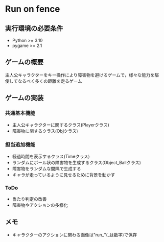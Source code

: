 # Run on fence

## 実行環境の必要条件
* Python >= 3.10
* pygame >= 2.1

## ゲームの概要
主人公キャラクターをキー操作により障害物を避けるゲームで，様々な能力を駆使してなるべく多くの距離を走るゲーム

## ゲームの実装
### 共通基本機能
* 主人公キャラクターに関するクラス(Playerクラス)
* 障害物に関するクラス(Objクラス)

### 担当追加機能
* 経過時間を表示するクラス(Timeクラス)
* ランダムにボール状の障害物を生成するクラス(Object_Ballクラス)
* 障害物をランダムな間隔で生成する
* キャラが走っているように見せるために背景を動かす

### ToDo
* 当たり判定の改善
* 障害物やアクションの多様化

## メモ
* キャラクターのアクションに関わる画像は"run_"(_は数字)で保存